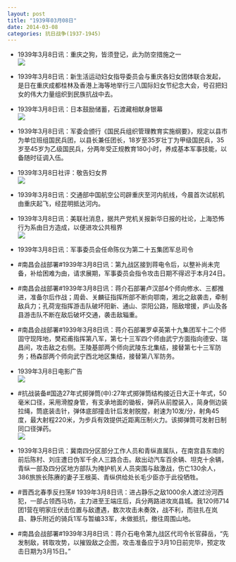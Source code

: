```yaml
---
layout: post
title: "1939年03月08日"
date: 2014-03-08
categories: 抗日战争(1937-1945)
---
```


<meta name="referrer" content="no-referrer" />

- 1939年3月8日讯：重庆之狗，皆须登记，此为防空措施之一 <br/><img src="https://ww2.sinaimg.cn/large/aca367d8jw1ee8qytesdhj20au059q3x.jpg" />

- 1939年3月8日讯：新生活运动妇女指导委员会与重庆各妇女团体联合发起，是日在重庆成都桂林及香港上海等地举行三八国际妇女节纪念大会，号召把妇女的伟大力量组织到民族抗战中去。 

- 1939年3月8日讯：日本鼓励储蓄，石渡藏相献身银幕 <br/><img src="https://ww4.sinaimg.cn/large/aca367d8jw1ee8p8c0awwj205j0ayaaw.jpg" />

- 1939年3月8日讯：军委会颁行《国民兵组织管理教育实施纲要》，规定以县市为单位班组国民兵团，以县长兼任团长，18岁至35岁壮丁为甲级国民兵，35岁至45岁为乙级国民兵，分两年受正规教育180小时，养成基本军事技能，以备随时征调入伍。 

- 1939年3月8日社评：敬告妇女界 <br/><img src="https://ww2.sinaimg.cn/large/aca367d8jw1ee8ni09zclj20qr0xynh6.jpg" />

- 1939年3月8日讯：交通部中国航空公司辟重庆至河内航线，今晨首次试航机由重庆起飞，经昆明抵达河内。 

- 1939年3月8日讯：美联社消息，据共产党机关报新华日报的社论，上海恐怖行为系由日方造成，以便进攻公共租界 <br/><img src="https://ww1.sinaimg.cn/large/aca367d8jw1ee8lrlpn6xj206y0blwg0.jpg" />

- 1939年3月8日讯：军事委员会任命陈仪为第二十五集团军总司令 

- #南昌会战部署#1939年3月8日讯：第九战区接到蒋电令后，以整补尚未完备，补给困难为由，请求展期，军事委员会指令攻击日期不得迟于本月24日。 

- #南昌会战部署#1939年3月8日讯：蒋介石部署卢汉部4个师向修水、三都推进，准备尔后作战；周碞、关麟征指挥所部不断向鄂南，湘北之敌袭击，牵制敌兵力；孔荷宠指挥游击队破坏阳新、通山、崇阳公路，阻敌增援，庐山及各县游击队不断在敌后破坏交通，袭击敌辎重。 

- #南昌会战部署#1939年3月8日讯：蒋介石部署罗卓英第十九集团军十二个师固守现阵地，樊崧甫指挥第八军，第七十三军四个师由武宁方面指向德安、瑞昌间，攻击敌之右侧。王陵基部两个师向武陵东北集结，接替第七十三军防务；杨森部两个师向武宁西北地区集结，接替第八军防务。 

- 1939年3月8日电影广告 <br/><img src="https://ww1.sinaimg.cn/large/aca367d8jw1ee865dsjcdj20ir0cr416.jpg" />

- #抗战装备#国造27年式掷弹筒(中):27年式掷弹筒结构接近日大正十年式，50毫米口径，采用滑膛身管，有支承地面的锄板，弹药从前膛装入，简身侧边装拉绳，筒底装击针，弹体底部撞击针后发射脱膛，射速为10发/分，射角45度，最大射程220米，为步兵有效提供近距离压制火力。该掷弹筒可发射日制同口径弹药。 <br/><img src="https://ww3.sinaimg.cn/large/aca367d8jw1ee8444kj2sj20590b7gmb.jpg" />

- 1939年3月8日讯：冀南四分区部分工作人员和青纵直属队，在南宫县东南的前后陈村、刘庄遭日伪军千余人三路合击。敌出动汽车百余辆、坦克十余辆，青纵一部及四分区地方部队为掩护机关人员突围与敌激战，伤亡130余人，386旅旅长陈赓的妻子王根英、青纵供给处长毛少臣亦于此役牺牲。 

- #晋西北春季反扫荡# 1939年3月8日讯：进占静乐之敌1000余人渡过汾河西犯，一部占领西马坊，主力进至王端庄后，兵分两路进攻岚县城。我120师714团1营在明家庄伏击位置与敌遭遇，数次攻击未奏效，战不利，而驻扎在岚县、静乐附近的骑兵1军与暂编33军，未做抵抗，撤往周围山地。 

- #南昌会战部署#1939年3月8日讯：蒋介石电令第九战区代司令长官薛岳，“先发制敌，转取攻势，以摧毁敌之企图，攻击准备应于3月10日前完毕，预定攻击日期为3月15日。” 

